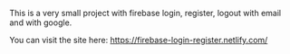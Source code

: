 This is a very small project with firebase login, register, logout with email and with google.

You can visit the site here: https://firebase-login-register.netlify.com/
